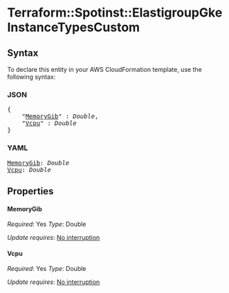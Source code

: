# Terraform::Spotinst::ElastigroupGke InstanceTypesCustom

## Syntax

To declare this entity in your AWS CloudFormation template, use the following syntax:

### JSON

<pre>
{
    "<a href="#memorygib" title="MemoryGib">MemoryGib</a>" : <i>Double</i>,
    "<a href="#vcpu" title="Vcpu">Vcpu</a>" : <i>Double</i>
}
</pre>

### YAML

<pre>
<a href="#memorygib" title="MemoryGib">MemoryGib</a>: <i>Double</i>
<a href="#vcpu" title="Vcpu">Vcpu</a>: <i>Double</i>
</pre>

## Properties

#### MemoryGib

_Required_: Yes
_Type_: Double

_Update requires_: [No interruption](https://docs.aws.amazon.com/AWSCloudFormation/latest/UserGuide/using-cfn-updating-stacks-update-behaviors.html#update-no-interrupt)

#### Vcpu

_Required_: Yes
_Type_: Double

_Update requires_: [No interruption](https://docs.aws.amazon.com/AWSCloudFormation/latest/UserGuide/using-cfn-updating-stacks-update-behaviors.html#update-no-interrupt)

